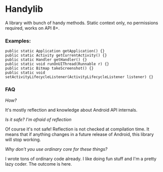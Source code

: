 # Handylib
A library with bunch of handy methods. Static context only, no permissions required, works on API 8+.

### Examples:

    public static Application getApplication() {}
    public static Activity getCurrentActivity() {}
    public static Handler getHandler() {}
    public static void runOnUIThread(Runnable r) {}
    public static Bitmap takeScreenshot() {}
    public static void setActivityLifecycleListener(ActivityLifecycleListener listener) {}
    
### FAQ

*How?*

It's mostly reflection and knowledge about Android API internals.

*Is it safe? I'm afraid of reflection*

Of course it's not safe! Reflection is not checked at compilation time. It means that if anything changes in a future release of Android, this library will stop working.

*Why don't you use ordinary core for these things?*

I wrote tons of ordinary code already. I like doing fun stuff and I'm a pretty lazy coder. The outcome is here.
